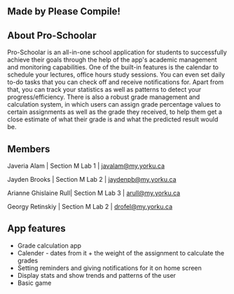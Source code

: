 ## Made by Please Compile!

## About Pro-Schoolar

Pro-Schoolar is an all-in-one school application for students to successfully achieve their goals through the help of the app's academic management and monitoring capabilities. One of the built-in features is the calendar to schedule your lectures, office hours study sessions. You can even set daily to-do tasks that you can check off and receive notifications for. Apart from that, you can track your statistics as well as patterns to detect your progress/efficiency. There is also a robust grade management and calculation system, in which users can assign grade percentage values to certain assignments as well as the grade they received, to help them get a close estimate of what their grade is and what the predicted result would be.

## Members

Javeria Alam          | Section M Lab 1 | javalam@my.yorku.ca

Jayden Brooks         | Section M Lab 2 | jaydenpb@my.yorku.ca

Arianne Ghislaine Rull| Section M Lab 3 | arull@my.yorku.ca

Georgy Retinskiy      | Section M Lab 2 | drofel@my.yorku.ca


## App features

* Grade calculation app
* Calender - dates from it + the weight of the assignment to calculate the grades
* Setting reminders and giving notifications for it on home screen
* Display stats and show trends and patterns of the user
* Basic game

